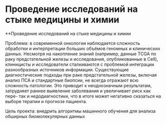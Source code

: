 # Проведение исследований на стыке медицины и химии 
**Проведение исследований на стыке медицины и химии


Проблема: в современной онкологии наблюдается сложность обработки и интерпретации больших объёмов геномных и клинических данных. Несмотря на накопление знаний (например, данные TCGA по раку предстательной железы и исследования, опубликованные в Cell), клиницисты и исследователи сталкиваются с проблемой интеграции разнообразных источников информации.
Существующие диагностические подходы при раке предстательной железы, включая анализ ПСА и стандартные биопсии, не всегда отражают всю сложность патологии. Это приводит к неоднозначным результатам, затрудняет раннее выявление заболевания и увеличивает риск как пере- так и недодиагностики, что в итоге может негативно сказаться на выборе терапии и прогнозе пациента.

Цель проекта: внедрить алгоритмы машинного обучения для анализа обширных биомолекулярных данных

